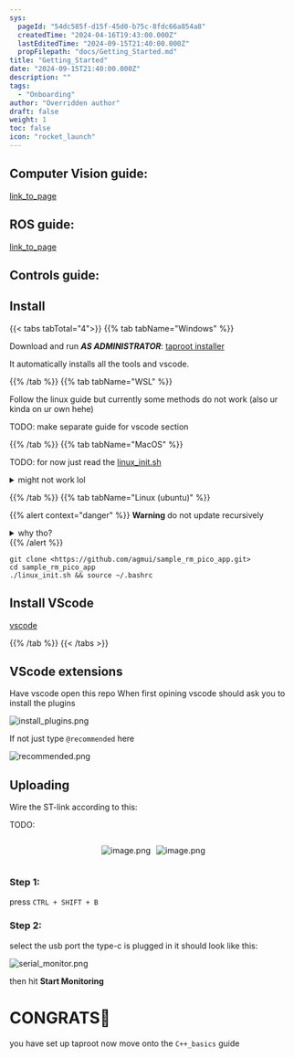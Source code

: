 ```yaml
---
sys:
  pageId: "54dc585f-d15f-45d0-b75c-8fdc66a854a8"
  createdTime: "2024-04-16T19:43:00.000Z"
  lastEditedTime: "2024-09-15T21:40:00.000Z"
  propFilepath: "docs/Getting_Started.md"
title: "Getting_Started"
date: "2024-09-15T21:40:00.000Z"
description: ""
tags:
  - "Onboarding"
author: "Overridden author"
draft: false
weight: 1
toc: false
icon: "rocket_launch"
---
```


## Computer Vision guide:

[link_to_page](86d45bc0-388b-4d26-8848-44f255f73d0e)

## ROS guide:

[link_to_page](3c76c1de-ec8f-46d6-8b0a-294005edc2d5)

## Controls guide:

## Install

{{< tabs tabTotal="4">}}
{{% tab tabName="Windows" %}}

Download and run _**AS ADMINISTRATOR**_: [taproot installer](https://github.com/Thornbots/TeachingFreshies/releases/tag/1.0)

It automatically installs all the tools and vscode.

{{% /tab %}}
{{% tab tabName="WSL" %}}

Follow the linux guide but currently some methods do not work (also ur kinda on ur own hehe)

TODO: make separate guide for vscode section

{{% /tab %}}
{{% tab tabName="MacOS" %}}

TODO: for now just read the [linux_init.sh](https://github.com/agmui/sample_rm_pico_app/blob/main/linux_init.sh)

<details>
<summary>might not work lol</summary>

`brew install libusb pkg-config`

Next install: [vscode](https://code.visualstudio.com/Download)

</details>

{{% /tab %}}
{{% tab tabName="Linux (ubuntu)" %}}

{{% alert context="danger" %}}
**Warning** do not update recursively
<details>
<summary>why tho?</summary>
There are some submodules that may go on for a while (like tinyusb) and I highly
recommend you don't need to get them.
If you want to see what submodules I update just look in `linux_init.sh`
</details>
{{% /alert %}}

```shell
git clone <https://github.com/agmui/sample_rm_pico_app.git>
cd sample_rm_pico_app
./linux_init.sh && source ~/.bashrc
```

## Install VScode

[vscode](https://code.visualstudio.com/Download)

{{% /tab %}}
{{< /tabs >}}

## VScode extensions

Have vscode open this repo
When first opining vscode should ask you to install the plugins

![install_plugins.png](https://prod-files-secure.s3.us-west-2.amazonaws.com/d518164a-d88e-44d1-a4ee-3adb3bd8bce0/89bd30f0-1825-4e77-867b-0a41ce370880/install_plugins.png?X-Amz-Algorithm=AWS4-HMAC-SHA256&X-Amz-Content-Sha256=UNSIGNED-PAYLOAD&X-Amz-Credential=ASIAZI2LB466YSDGNC3E%2F20250417%2Fus-west-2%2Fs3%2Faws4_request&X-Amz-Date=20250417T003917Z&X-Amz-Expires=3600&X-Amz-Security-Token=IQoJb3JpZ2luX2VjEMn%2F%2F%2F%2F%2F%2F%2F%2F%2F%2FwEaCXVzLXdlc3QtMiJGMEQCIH2oL5pZvN%2FfLeN8XHWvovd0Eb7278BejkKuPZXO5hg%2BAiBkk8snvkDxx%2FoHVtxbhn2WiIvkuJZgGAvmioBpL1o9YCr%2FAwhREAAaDDYzNzQyMzE4MzgwNSIMFlk%2BVsQP%2Fkknzl%2FqKtwDyKUi%2BDVXCgGqbSmMUPUYMBem%2BweN7Di04WCAX383%2FjWTosUMEh3CYfgPa8Z%2FPlQfurgyQpEKjnch7nCRUwanYOQhHmNQEfXcVZ2Ud1h%2F88Vuc6El61ntmB9%2FZHCubcanHsVbBfkOq3XgpCHmtcP8ZkIi89mE5adUCMCbxQ8MvTXk0IVj3rvJDD1WMYvy8FHMq9eN6buxDeZxPu7DQzIfs0G5Vcm5XecAOzskO%2BFQgpR8jDBLWzY6lkc4%2BsFRDqL8fCniU7DrMg38JWfUayX8v2ijF08a2LBqw8964HZgUGAq1cb%2B8OFaPdYc1rlI0vK8MYQ%2FOq1qeMnElj%2Bp7wl1zz0eADpIb62rAGZi2kjsw7o7mJQKgSOZB3IyvswL%2B0UmnxYbfncWnqX95IOea5JlDzHkOUBDy1twVIwKUecPZmhe9dXXvDL4ce5yKOb6vc2HKr5MFIC0NwVnEmG7bsGAhB9M7gTVp74hO1MMTKjR5gvp6ttz2tirkcO09T%2FfJw64U4Gonf9%2BliT3XvPvzExy7SFr72CTf0f3NrC87i65VB9U%2FLvLmmwEIHaUq4pNomJtjww2qK0To5ePsq3XSX8zhE%2BeqyYtMmO6%2FOh1%2FX6Bg8ur5eHmf5Z%2BlcbKegEwsJOBwAY6pgE5sDS6gRM3WJW2f7SPJZDazbIBkigPrtCy%2BWo7D0oibElUYNvmBgPkySeQX%2BoVpTvruZcC9lL%2B5luJwCNbF2EQBB7A2b0gMq3UHAIOjY7xFtOMbqU6WxZXlFPvshcytKhvgj3x2%2BhhYbq12Hl4Nk4Q8vRKJn4H2ioLq%2FsBFHZHp0hFyu4fyuM%2FaEhwHE7DE5VY7MyfHDWkeUWVsZIoeGEFvH4YbACp&X-Amz-Signature=57e6757df4aaf1b89f5f6550241d96b8d69eac6af3d2233d6e267107605bea51&X-Amz-SignedHeaders=host&x-id=GetObject)

If not just type `@recommended` here  

![recommended.png](https://prod-files-secure.s3.us-west-2.amazonaws.com/d518164a-d88e-44d1-a4ee-3adb3bd8bce0/61e661e9-5d85-4dfc-be0d-8d2097a5e793/recommended.png?X-Amz-Algorithm=AWS4-HMAC-SHA256&X-Amz-Content-Sha256=UNSIGNED-PAYLOAD&X-Amz-Credential=ASIAZI2LB466YSDGNC3E%2F20250417%2Fus-west-2%2Fs3%2Faws4_request&X-Amz-Date=20250417T003917Z&X-Amz-Expires=3600&X-Amz-Security-Token=IQoJb3JpZ2luX2VjEMn%2F%2F%2F%2F%2F%2F%2F%2F%2F%2FwEaCXVzLXdlc3QtMiJGMEQCIH2oL5pZvN%2FfLeN8XHWvovd0Eb7278BejkKuPZXO5hg%2BAiBkk8snvkDxx%2FoHVtxbhn2WiIvkuJZgGAvmioBpL1o9YCr%2FAwhREAAaDDYzNzQyMzE4MzgwNSIMFlk%2BVsQP%2Fkknzl%2FqKtwDyKUi%2BDVXCgGqbSmMUPUYMBem%2BweN7Di04WCAX383%2FjWTosUMEh3CYfgPa8Z%2FPlQfurgyQpEKjnch7nCRUwanYOQhHmNQEfXcVZ2Ud1h%2F88Vuc6El61ntmB9%2FZHCubcanHsVbBfkOq3XgpCHmtcP8ZkIi89mE5adUCMCbxQ8MvTXk0IVj3rvJDD1WMYvy8FHMq9eN6buxDeZxPu7DQzIfs0G5Vcm5XecAOzskO%2BFQgpR8jDBLWzY6lkc4%2BsFRDqL8fCniU7DrMg38JWfUayX8v2ijF08a2LBqw8964HZgUGAq1cb%2B8OFaPdYc1rlI0vK8MYQ%2FOq1qeMnElj%2Bp7wl1zz0eADpIb62rAGZi2kjsw7o7mJQKgSOZB3IyvswL%2B0UmnxYbfncWnqX95IOea5JlDzHkOUBDy1twVIwKUecPZmhe9dXXvDL4ce5yKOb6vc2HKr5MFIC0NwVnEmG7bsGAhB9M7gTVp74hO1MMTKjR5gvp6ttz2tirkcO09T%2FfJw64U4Gonf9%2BliT3XvPvzExy7SFr72CTf0f3NrC87i65VB9U%2FLvLmmwEIHaUq4pNomJtjww2qK0To5ePsq3XSX8zhE%2BeqyYtMmO6%2FOh1%2FX6Bg8ur5eHmf5Z%2BlcbKegEwsJOBwAY6pgE5sDS6gRM3WJW2f7SPJZDazbIBkigPrtCy%2BWo7D0oibElUYNvmBgPkySeQX%2BoVpTvruZcC9lL%2B5luJwCNbF2EQBB7A2b0gMq3UHAIOjY7xFtOMbqU6WxZXlFPvshcytKhvgj3x2%2BhhYbq12Hl4Nk4Q8vRKJn4H2ioLq%2FsBFHZHp0hFyu4fyuM%2FaEhwHE7DE5VY7MyfHDWkeUWVsZIoeGEFvH4YbACp&X-Amz-Signature=eac677b383f0a513b9b4c0f2b08a07cece78d95504bf826c20e7d59820e059e3&X-Amz-SignedHeaders=host&x-id=GetObject)

## Uploading

Wire the ST-link according to this:

TODO:

<div style="display: flex;flex-direction: row; column-gap:10px; max-width: 630px;justify-content: center;">
<div>

![image.png](https://prod-files-secure.s3.us-west-2.amazonaws.com/d518164a-d88e-44d1-a4ee-3adb3bd8bce0/210ecb78-1116-4d7b-b9b7-2292f66fa2c2/image.png?X-Amz-Algorithm=AWS4-HMAC-SHA256&X-Amz-Content-Sha256=UNSIGNED-PAYLOAD&X-Amz-Credential=ASIAZI2LB466UQ6WBKD5%2F20250417%2Fus-west-2%2Fs3%2Faws4_request&X-Amz-Date=20250417T003919Z&X-Amz-Expires=3600&X-Amz-Security-Token=IQoJb3JpZ2luX2VjEMn%2F%2F%2F%2F%2F%2F%2F%2F%2F%2FwEaCXVzLXdlc3QtMiJHMEUCIQC27M4MMZtoYSgcJZ0ULXNg7hLajKPC%2FyDKdGIgusgAdwIgUa1zJ5x3RtzZDDhbXgKvr7CVDfi%2FLp7BGlDcmcOtaFEq%2FwMIURAAGgw2Mzc0MjMxODM4MDUiDBI%2BT63iS9f8VxsZxyrcA53jKDXRR7bVBMuK0QKU7fzCHuslnurDvTC3PlIYP6cB1bm6YnDPohwOHCWb80PFCPtcKXXetXJQZ1II9Dn978QYGoUjhPrJtpI1P4CJGlAHMa53tGxeAZrEiYE4zrH8EFxnkf%2FyMYGDWL2Pc6IHySfQibyYtbFvzvrEKxTr6SFXC7JnvjDEkoCyXG3IF%2BSeCLLQRmpaceuoLhBafPgTVK25yPl3tMRwvObEQi5LxzXHMu9h6qmbAwKveL3A1mYXoYgsZrlnLWXSYBoORUDqcJBm9Sn5jn1YFKIglaECgfGVco3rAPCXB8%2BwBkl1qI932%2F5ise5Z5QrTTGPr63cWJueZ8u55Hk6W2tPu9I%2FEU4ZMOab2RJV1%2FDutBJqnEFwrgH9CN4S58ctYA6W5UHnQpwg6BOwPs85Dw8mqHeWOC5oG0%2FzH3wlSIk4nM84y2CVMeLM1kv3LJhWVBRy2Ff%2BS5KcaPYuUu%2BCMT2KtqnkafB2v6fSzamZN7Vwrk8evQRuqqBQ0TXZG8M8YtxO5rPIZdKKzBWtoRtI3ze3Twt2DAdo9tAGTfdlQJFtWcVXMfUXjgl1zYDyJJj%2B%2FAs4lusXWdUmNbur7AQm6zFngNubIBZPvNfSJnkbq32wIrtPiMIaTgcAGOqUBCWeQac5hV%2FEJSrnSMLkyhFG8t6uQiYHTKi892IlOpQR6O2%2FhFSmjYUmcgsWpjdK3dQe6BlwUKQUtE8p19Lop3veVX%2B6Hylw6G7nsCWSeZZgwBYX4x444VVYsRhEmREABTm3tSCf1pimgs788T6YHWyenwTBaQ75aGfh%2FMXAL4NH34%2FKkD1x02Ywbw17zIrQsa3hkw4R%2Bm3K7698PLaKtHQTzY55p&X-Amz-Signature=06e8e54d66db7dfa265eabd81d7d3e138740f9278c07449b8c8a911fbd4889e2&X-Amz-SignedHeaders=host&x-id=GetObject)

</div>
<div>

![image.png](https://prod-files-secure.s3.us-west-2.amazonaws.com/d518164a-d88e-44d1-a4ee-3adb3bd8bce0/33a0fd0f-8ca6-4a86-8e09-26e95ded1fff/image.png?X-Amz-Algorithm=AWS4-HMAC-SHA256&X-Amz-Content-Sha256=UNSIGNED-PAYLOAD&X-Amz-Credential=ASIAZI2LB466YAA53M3Y%2F20250417%2Fus-west-2%2Fs3%2Faws4_request&X-Amz-Date=20250417T003920Z&X-Amz-Expires=3600&X-Amz-Security-Token=IQoJb3JpZ2luX2VjEMn%2F%2F%2F%2F%2F%2F%2F%2F%2F%2FwEaCXVzLXdlc3QtMiJHMEUCIQDxBBWpb53rA9EKJADAUgcSXMjCDfQALav97qpdWtrcnQIgca%2FG7yLA%2BkaiUaZIrr9yDnh8a5VGodC%2FNuXPA1LzoI4q%2FwMIURAAGgw2Mzc0MjMxODM4MDUiDFo%2BsJFGEWMXaXV87CrcA78%2FRTddZN6YsWFhdO1zGG5o2Q56tTCPJ0cdsFbI52HGbRX%2BMIlNdJUlPv0O9PaYjNeqDYa%2FWdQgx%2BYUFTmgFGFWeJL9yB2pTRSizSs3KcnUgj4pvGaUN9bGLbad9zH8dZTqjzs9DWdKdhh5tkDyds3DvxcA7vBLLvZEH4aTiYEbX%2FUPK1Z6MIgzZFqyorMJsKQD53WgXF1U%2FoTpfjN78Nnj2ZjdI14uOvLg2%2BLVNaHtgK%2BcCUCE5hHii9sLIv0RICN9boM4jDG6rhKfWuFO0Xl7YMFbOxrXrMS6bm0ACP5TEbVw489NRvMiPQ8olMu24Z09g9SsA2iWcDqavD1V4hEh68PyEN7red00wxwnDUZMu3rW%2FoGW%2FiC%2BL1Mn2L5V1kxrB6AdhuuIUNP2Dgxxsgvt5XhJjZGxV1ysNRmCTgeBOuNEeiKUnMEmo%2BDR2WY5h2ErJbRTeCHGC0pWDBy%2FGKKVMGsN3exhH%2ByaChNNRuwhHxFS70mRk6PAFbwD7deQyO9PN3mgvaP3FU%2FAbysKeOieTI4yRxyajKB911YzjcZp4QtkUPAuyDbnv3qt7yfx%2FGTneKw5Ot5gu71CXhwpHmvISv1Cmel8qbJ0NpzLEuEFG9IBMlDTy%2Fdyd0QEMIiSgcAGOqUBgE1FXyI36XwVbJWEOaDwDQgtWp%2B1WoaU%2FoTvzyVMqGkZYOxceDzgPUn466pork8FCvbKZaDWFeb1Dx0Z0bfWqUJKe05I8pBm%2Fg8htwoJM9dM2eWE31wDVz9h%2FmPZ%2BberrEKVFVxaWybnYrL6aUiPOCdfoyrVFWZBbalatkPfRdAwcgKE80yH8K1wybS5UET5H3Zv3Ou6B5TfGGW312Vh8RzmCfRq&X-Amz-Signature=fba4e0bb5dfd1c5a136ba913496e5035562ac7a9bfeefcdbddae6edd65203f1d&X-Amz-SignedHeaders=host&x-id=GetObject)

</div>
</div>

### Step 1:

press `CTRL + SHIFT + B`

### Step 2:

select the usb port the type-c is plugged in it should look like this:

![serial_monitor.png](https://prod-files-secure.s3.us-west-2.amazonaws.com/d518164a-d88e-44d1-a4ee-3adb3bd8bce0/f03f4774-05d4-4393-b6a0-d5efb6d315ab/serial_monitor.png?X-Amz-Algorithm=AWS4-HMAC-SHA256&X-Amz-Content-Sha256=UNSIGNED-PAYLOAD&X-Amz-Credential=ASIAZI2LB466YSDGNC3E%2F20250417%2Fus-west-2%2Fs3%2Faws4_request&X-Amz-Date=20250417T003917Z&X-Amz-Expires=3600&X-Amz-Security-Token=IQoJb3JpZ2luX2VjEMn%2F%2F%2F%2F%2F%2F%2F%2F%2F%2FwEaCXVzLXdlc3QtMiJGMEQCIH2oL5pZvN%2FfLeN8XHWvovd0Eb7278BejkKuPZXO5hg%2BAiBkk8snvkDxx%2FoHVtxbhn2WiIvkuJZgGAvmioBpL1o9YCr%2FAwhREAAaDDYzNzQyMzE4MzgwNSIMFlk%2BVsQP%2Fkknzl%2FqKtwDyKUi%2BDVXCgGqbSmMUPUYMBem%2BweN7Di04WCAX383%2FjWTosUMEh3CYfgPa8Z%2FPlQfurgyQpEKjnch7nCRUwanYOQhHmNQEfXcVZ2Ud1h%2F88Vuc6El61ntmB9%2FZHCubcanHsVbBfkOq3XgpCHmtcP8ZkIi89mE5adUCMCbxQ8MvTXk0IVj3rvJDD1WMYvy8FHMq9eN6buxDeZxPu7DQzIfs0G5Vcm5XecAOzskO%2BFQgpR8jDBLWzY6lkc4%2BsFRDqL8fCniU7DrMg38JWfUayX8v2ijF08a2LBqw8964HZgUGAq1cb%2B8OFaPdYc1rlI0vK8MYQ%2FOq1qeMnElj%2Bp7wl1zz0eADpIb62rAGZi2kjsw7o7mJQKgSOZB3IyvswL%2B0UmnxYbfncWnqX95IOea5JlDzHkOUBDy1twVIwKUecPZmhe9dXXvDL4ce5yKOb6vc2HKr5MFIC0NwVnEmG7bsGAhB9M7gTVp74hO1MMTKjR5gvp6ttz2tirkcO09T%2FfJw64U4Gonf9%2BliT3XvPvzExy7SFr72CTf0f3NrC87i65VB9U%2FLvLmmwEIHaUq4pNomJtjww2qK0To5ePsq3XSX8zhE%2BeqyYtMmO6%2FOh1%2FX6Bg8ur5eHmf5Z%2BlcbKegEwsJOBwAY6pgE5sDS6gRM3WJW2f7SPJZDazbIBkigPrtCy%2BWo7D0oibElUYNvmBgPkySeQX%2BoVpTvruZcC9lL%2B5luJwCNbF2EQBB7A2b0gMq3UHAIOjY7xFtOMbqU6WxZXlFPvshcytKhvgj3x2%2BhhYbq12Hl4Nk4Q8vRKJn4H2ioLq%2FsBFHZHp0hFyu4fyuM%2FaEhwHE7DE5VY7MyfHDWkeUWVsZIoeGEFvH4YbACp&X-Amz-Signature=fb102f526329339a6878c36eb85ec62b770070e0b1a41f12f770aab5f3865d07&X-Amz-SignedHeaders=host&x-id=GetObject)

then hit **Start Monitoring**

# CONGRATS🎉

you have set up taproot now move onto the `C++_basics` guide
